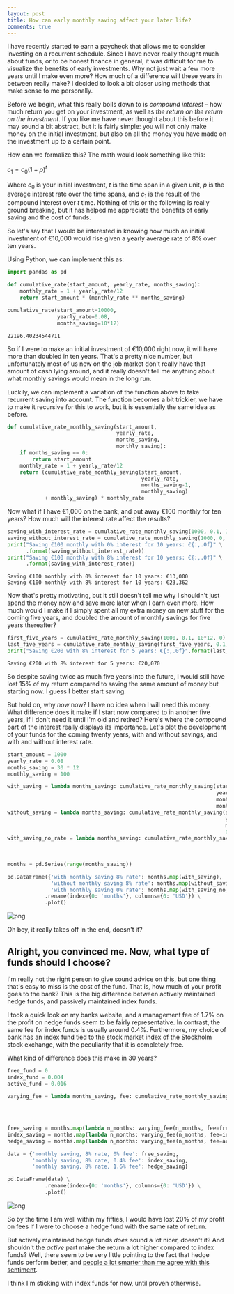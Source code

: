 ```yaml
---
layout: post
title: How can early monthly saving affect your later life?
comments: true
---
```


I have recently started to earn a paycheck that allows me to consider investing on a recurrent schedule. Since I have never really thought much about funds, or to be honest finance in general, it was difficult for me to visualize the benefits of early investments. Why not just wait a few more years until I make even more? How much of a difference will these years in between really make? I decided to look a bit closer using methods that make sense to me personally.

Before we begin, what this really boils down to is _compound interest_ – how much return you get on your investment, as well as _the return on the return on the investment_. If you like me have never thought about this before it may sound a bit abstract, but it is fairly simple: you will not only make money on the initial investment, but also on all the money you have made on the investment up to a certain point.

How can we formalize this? The math would look something like this:

$c_1 = c_0(1 + p)^t$

Where $c_0$ is your initial investment, $t$ is the time span in a given unit, $p$ is the average interest rate over the time spans, and $c_1$ is the result of the compound interest over $t$ time. Nothing of this or the following is really ground breaking, but it has helped me appreciate the benefits of early saving and the cost of funds.

So let's say that I would be interested in knowing how much an initial investment of €10,000 would rise given a yearly average rate of 8% over ten years.

Using Python, we can implement this as:


```python
import pandas as pd

def cumulative_rate(start_amount, yearly_rate, months_saving):
    monthly_rate = 1 + yearly_rate/12
    return start_amount * (monthly_rate ** months_saving)

cumulative_rate(start_amount=10000,
                yearly_rate=0.08,
                months_saving=10*12)
```




    22196.40234544711



So if I were to make an initial investment of €10,000 right now, it will have more than doubled in ten years. That's a pretty nice number, but unfortunately most of us new on the job market don't really have that amount of cash lying around, and it really doesn't tell me anything about what monthly savings would mean in the long run.

Luckily, we can implement a variation of the function above to take recurrent saving into account. The function becomes a bit trickier, we have to make it recursive for this to work, but it is essentially the same idea as before.


```python
def cumulative_rate_monthly_saving(start_amount,
                                   yearly_rate,
                                   months_saving,
                                   monthly_saving):
    if months_saving == 0:
        return start_amount
    monthly_rate = 1 + yearly_rate/12
    return (cumulative_rate_monthly_saving(start_amount,
                                           yearly_rate,
                                           months_saving-1,
                                           monthly_saving)
            + monthly_saving) * monthly_rate
```

Now what if I have €1,000 on the bank, and put away €100 monthly for ten years? How much will the interest rate affect the results?


```python
saving_with_interest_rate = cumulative_rate_monthly_saving(1000, 0.1, 10*12, 100)
saving_without_interest_rate = cumulative_rate_monthly_saving(1000, 0, 10*12, 100)
print("Saving €100 monthly with 0% interest for 10 years: €{:,.0f}" \
      .format(saving_without_interest_rate))
print("Saving €100 monthly with 8% interest for 10 years: €{:,.0f}" \
      .format(saving_with_interest_rate))
```

    Saving €100 monthly with 0% interest for 10 years: €13,000
    Saving €100 monthly with 8% interest for 10 years: €23,362


Now that's pretty motivating, but it still doesn't tell me why I shouldn't just spend the money now and save more later when I earn even more. How much would I make if I simply spent all my extra money on new stuff for the coming five years, and doubled the amount of monthly savings for five years thereafter?


```python
first_five_years = cumulative_rate_monthly_saving(1000, 0.1, 10*12, 0)
last_five_years = cumulative_rate_monthly_saving(first_five_years, 0.1, 5*12, 200)
print("Saving €200 with 8% interest for 5 years: €{:,.0f}".format(last_five_years))
```

    Saving €200 with 8% interest for 5 years: €20,070


So despite saving twice as much five years into the future, I would still have lost 15% of my return compared to saving the same amount of money but starting now. I guess I better start saving.

But hold on, why _now_ now? I have no idea when I will need this money. What difference does it make if I start now compared to in another five years, if I don't need it until I'm old and retired? Here's where the _compound_ part of the interest really displays its importance. Let's plot the development of your funds for the coming twenty years, with and without savings, and with and without interest rate.


```python
start_amount = 1000
yearly_rate = 0.08
months_saving = 30 * 12
monthly_saving = 100
```


```python
with_saving = lambda months_saving: cumulative_rate_monthly_saving(start_amount,
                                                                   yearly_rate,
                                                                   months_saving,
                                                                   monthly_saving)
without_saving = lambda months_saving: cumulative_rate_monthly_saving(start_amount,
                                                                      yearly_rate,
                                                                      months_saving,
                                                                      0)
with_saving_no_rate = lambda months_saving: cumulative_rate_monthly_saving(start_amount,
                                                                           0,
                                                                           months_saving,
                                                                           monthly_saving)
months = pd.Series(range(months_saving))

pd.DataFrame({'with monthly saving 8% rate': months.map(with_saving),
              'without monthly saving 8% rate': months.map(without_saving),
              'with monthly saving 0% rate': months.map(with_saving_no_rate)}) \
            .rename(index={0: 'months'}, columns={0: 'USD'}) \
            .plot()
```

![png](http://jimmycallin.github.io/public/output_11_1.png)


Oh boy, it really takes off in the end, doesn't it?

## Alright, you convinced me. Now, what type of funds should I choose?

I'm really not the right person to give sound advice on this, but one thing that's easy to miss is the cost of the fund. That is, how much of your profit goes to the bank? This is the big difference between actively maintained hedge funds, and passively maintained index funds.

I took a quick look on my banks website, and a management fee of 1.7% on the profit on nedge funds seem to be fairly representative. In contrast, the same fee for index funds is usually around 0.4%. Furthermore, my choice of bank has an index fund tied to the stock market index of the Stockholm stock exchange, with the peculiarity that it is completely free.

What kind of difference does this make in 30 years?


```python
free_fund = 0
index_fund = 0.004
active_fund = 0.016

varying_fee = lambda months_saving, fee: cumulative_rate_monthly_saving(start_amount,
                                                                        yearly_rate-fee,
                                                                        months_saving,
                                                                        monthly_saving)

free_saving = months.map(lambda n_months: varying_fee(n_months, fee=free_fund))
index_saving = months.map(lambda n_months: varying_fee(n_months, fee=index_fund))
hedge_saving = months.map(lambda n_months: varying_fee(n_months, fee=active_fund))

data = {'monthly saving, 8% rate, 0% fee': free_saving,
        'monthly saving, 8% rate, 0.4% fee': index_saving,
        'monthly saving, 8% rate, 1.6% fee': hedge_saving}

pd.DataFrame(data) \
            .rename(index={0: 'months'}, columns={0: 'USD'}) \
            .plot()
```

![png](http://jimmycallin.github.io/public/output_11_1.png)


So by the time I am well within my fifties, I would have lost 20% of my profit on fees if I were to choose a hedge fund with the same rate of return.

But actively maintained hedge funds _does_ sound a lot nicer, doesn't it? And shouldn't the _active_ part make the return a lot higher compared to index funds? Well, there seem to be very little pointing to the fact that hedge funds perform better, and [people a lot smarter than me agree with this sentiment](http://finance.yahoo.com/news/buffett-most-mportant-investment-lesson-211351601.html).

I think I'm sticking with index funds for now, until proven otherwise.

